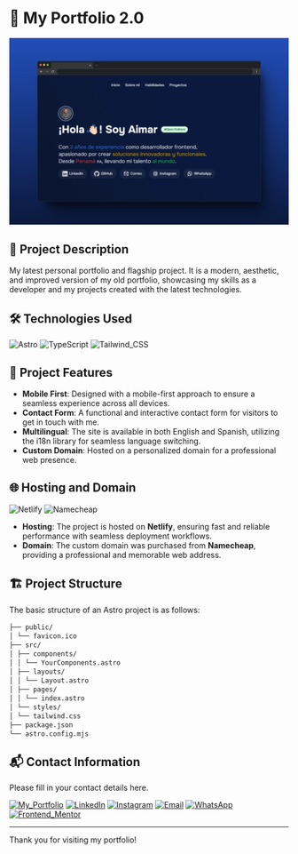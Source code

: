 # 💼 My Portfolio 2.0

![mockup-browser](public/images/projects/aimarbusta.dev-mockup-2.0.webp)

## 📖 Project Description
My latest personal portfolio and flagship project. It is a modern, aesthetic, and improved version of my old portfolio, showcasing my skills as a developer and my projects created with the latest technologies.

## 🛠️ Technologies Used
![Astro](https://img.shields.io/badge/Astro-0C1222?style=for-the-badge&logo=astro&logoColor=FDFDFE) 
![TypeScript](https://img.shields.io/badge/TypeScript-007ACC?style=for-the-badge&logo=typescript&logoColor=white)
![Tailwind_CSS](https://img.shields.io/badge/Tailwind_CSS-38B2AC?style=for-the-badge&logo=tailwind-css&logoColor=white)


## 🎨 Project Features
- **Mobile First**: Designed with a mobile-first approach to ensure a seamless experience across all devices.
- **Contact Form**: A functional and interactive contact form for visitors to get in touch with me.
- **Multilingual**: The site is available in both English and Spanish, utilizing the i18n library for seamless language switching.
- **Custom Domain**: Hosted on a personalized domain for a professional web presence.

## 🌐 Hosting and Domain

![Netlify](https://img.shields.io/badge/Netlify-00C7B7?style=for-the-badge&logo=netlify&logoColor=white)
![Namecheap](https://img.shields.io/badge/Namecheap-DE3723?style=for-the-badge&logo=namecheap&logoColor=white)

- **Hosting**: The project is hosted on **Netlify**, ensuring fast and reliable performance with seamless deployment workflows.
- **Domain**: The custom domain was purchased from **Namecheap**, providing a professional and memorable web address.



## 🏗️ Project Structure
The basic structure of an Astro project is as follows:

```text
├── public/
│ └── favicon.ico
├── src/
│ ├── components/
│ │ └── YourComponents.astro
│ ├── layouts/
│ │ └── Layout.astro
│ ├── pages/
│ │ └── index.astro
│ └── styles/
│ └── tailwind.css
├── package.json
└── astro.config.mjs
```

## 📬 Contact Information
Please fill in your contact details here.

[![My_Portfolio](https://img.shields.io/badge/my_portfolio-000?style=for-the-badge&logo=ko-fi&logoColor=white)](https://aimarbusta.netlify.app/)
[![LinkedIn](https://img.shields.io/badge/linkedin-0A66C2?style=for-the-badge&logo=linkedin&logoColor=white)](https://www.linkedin.com/in/aimarbustamante/)
[![Instagram](https://img.shields.io/badge/Instagram-E4405F?style=for-the-badge&logo=instagram&logoColor=white)](https://www.instagram.com/aimarbusta.dev/) 
[![Email](https://img.shields.io/badge/Microsoft_Outlook-0078D4?style=for-the-badge&logo=microsoft-outlook&logoColor=white)](mailto:aimarbustamante379@hotmail.com) 
[![WhatsApp](https://img.shields.io/badge/WhatsApp-25D366?style=for-the-badge&logo=whatsapp&logoColor=white)](https://wa.me/65167602) 
[![Frontend_Mentor](https://img.shields.io/badge/Frontend_Mentor-3F54A3?style=for-the-badge&logo=frontendmentor&logoColor=white)](https://www.frontendmentor.io/profile/AimarBustamante) 

---

Thank you for visiting my portfolio!
